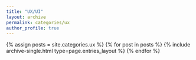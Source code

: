 ```yaml
---
title: "UX/UI"
layout: archive
permalink: categories/ux
author_profile: true
---
```

{% assign posts = site.categories.ux %}
{% for post in posts %} {% include archive-single.html type=page.entries_layout %} {% endfor %}
